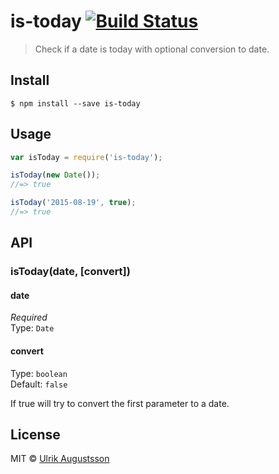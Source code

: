 # is-today [![Build Status](https://travis-ci.org/fsystem/is-today.svg?branch=master)](https://travis-ci.org/ulrikaugustsson/is-today)

> Check if a date is today with optional conversion to date.


## Install

```
$ npm install --save is-today
```


## Usage

```js
var isToday = require('is-today');

isToday(new Date());
//=> true

isToday('2015-08-19', true);
//=> true
```


## API

### isToday(date, [convert])

#### date

*Required*  
Type: `Date`

#### convert

Type: `boolean`  
Default: `false`

If true will try to convert the first parameter to a date.


## License

MIT © [Ulrik Augustsson](http://google.com)
